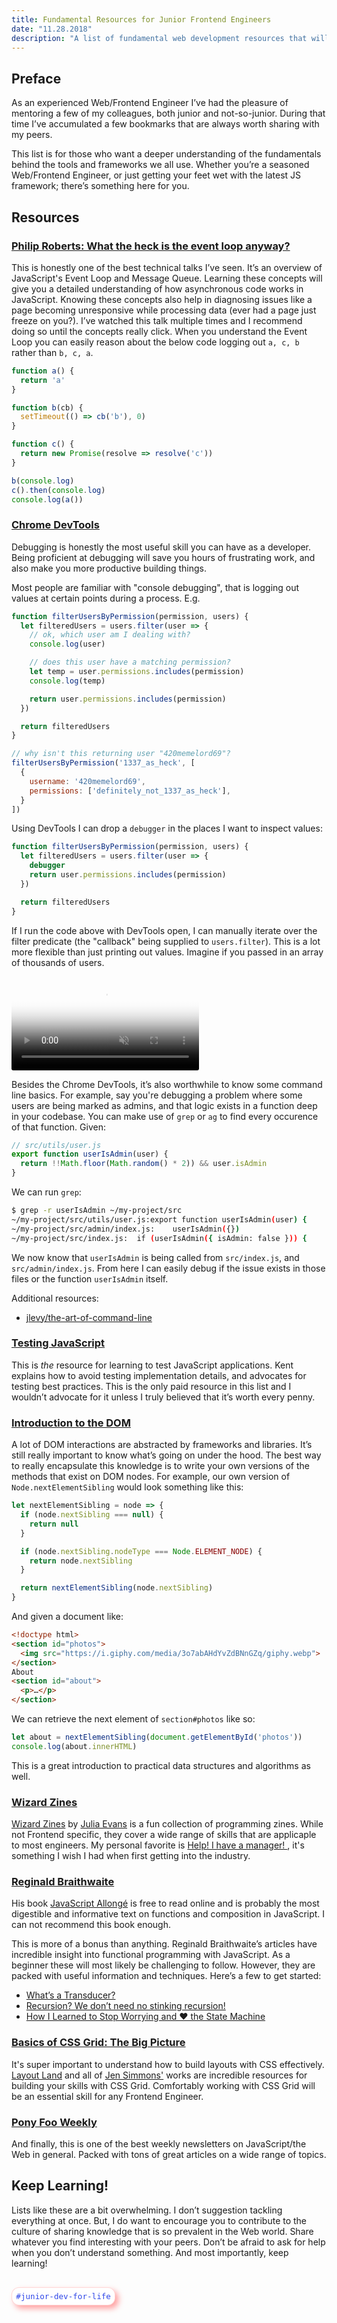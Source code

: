 ```yaml
---
title: Fundamental Resources for Junior Frontend Engineers
date: "11.28.2018"
description: "A list of fundamental web development resources that will increase your understanding of the Web, and progress your career."
---
```


## Preface
As an experienced Web/Frontend Engineer I’ve had the pleasure of mentoring a few of my colleagues, both junior and not-so-junior. During that time I’ve accumulated a few bookmarks that are always worth sharing with my peers.

This list is for those who want a deeper understanding of the fundamentals behind the tools and frameworks we all use. Whether you’re a seasoned Web/Frontend Engineer, or just getting your feet wet with the latest JS framework; there’s something here for you.

## Resources
### [Philip Roberts: What the heck is the event loop anyway?](https://www.youtube.com/watch?v=8aGhZQkoFbQ)

This is honestly one of the best technical talks I’ve seen. It’s an overview of JavaScript's Event Loop and Message Queue. Learning these concepts will give you a detailed understanding of how asynchronous code works in JavaScript. Knowing these concepts also help in diagnosing issues like a page becoming unresponsive while processing data (ever had a page just freeze on you?). I’ve watched this talk multiple times and I recommend doing so until the concepts really click. When you understand the Event Loop you can easily reason about the below code logging out `a, c, b` rather than `b, c, a`.

```js
function a() {
  return 'a'
}

function b(cb) {
  setTimeout(() => cb('b'), 0)
}

function c() {
  return new Promise(resolve => resolve('c'))
}

b(console.log)
c().then(console.log)
console.log(a())
```

### [Chrome DevTools](https://developers.google.com/web/tools/chrome-devtools/)

Debugging is honestly the most useful skill you can have as a developer. Being proficient at debugging will save you hours of frustrating work, and also make you more productive building things.

Most people are familiar with "console debugging", that is logging out values at certain points during a process. E.g.

```js
function filterUsersByPermission(permission, users) {
  let filteredUsers = users.filter(user => {
    // ok, which user am I dealing with?
    console.log(user)

    // does this user have a matching permission?
    let temp = user.permissions.includes(permission)
    console.log(temp)

    return user.permissions.includes(permission)
  })

  return filteredUsers
}

// why isn't this returning user "420memelord69"?
filterUsersByPermission('1337_as_heck', [
  {
    username: '420memelord69',
    permissions: ['definitely_not_1337_as_heck'],
  }
])
```

Using DevTools I can drop a `debugger` in the places I want to inspect values:

```js
function filterUsersByPermission(permission, users) {
  let filteredUsers = users.filter(user => {
    debugger
    return user.permissions.includes(permission)
  })

  return filteredUsers
}
```

If I run the code above with DevTools open, I can manually iterate over the filter predicate (the "callback" being supplied to `users.filter`). This is a lot more flexible than just printing out values. Imagine if you passed in an array of thousands of users.

<video style="max-width:100%;border-radius:3px;" autoplay loop muted playsinline poster="/words/static/debugger_poster.jpg">
  <source src="/words/static/debugger.mp4" type="video/mp4">
</video>

Besides the Chrome DevTools, it’s also worthwhile to know some command line basics. For example, say you're debugging a problem where some users are being marked as admins, and that logic exists in a function deep in your codebase. You can make use of `grep` or `ag` to find every occurence of that function. Given:

```js
// src/utils/user.js
export function userIsAdmin(user) {
  return !!Math.floor(Math.random() * 2)) && user.isAdmin
}
```

We can run `grep`:

```sh
$ grep -r userIsAdmin ~/my-project/src
~/my-project/src/utils/user.js:export function userIsAdmin(user) {
~/my-project/src/admin/index.js:    userIsAdmin({})
~/my-project/src/index.js:  if (userIsAdmin({ isAdmin: false })) {
```

We now know that `userIsAdmin` is being called from `src/index.js`, and `src/admin/index.js`. From here I can easily debug if the issue exists in those files or the function `userIsAdmin` itself.

Additional resources:
- [jlevy/the-art-of-command-line](https://github.com/jlevy/the-art-of-command-line)

### [Testing JavaScript](https://testingjavascript.com/)

This is _the_ resource for learning to test JavaScript applications. Kent explains how to avoid testing implementation details, and advocates for testing best practices. This is the only paid resource in this list and I wouldn’t advocate for it unless I truly believed that it’s worth every penny.

### [Introduction to the DOM](https://developer.mozilla.org/en-US/docs/Web/API/Document_Object_Model/Introduction)

A lot of DOM interactions are abstracted by frameworks and libraries. It’s still really important to know what’s going on under the hood. The best way to really encapsulate this knowledge is to write your own versions of the methods that exist on DOM nodes. For example, our own version of `Node.nextElementSibling` would look something like this:

```js
let nextElementSibling = node => {
  if (node.nextSibling === null) {
    return null
  }

  if (node.nextSibling.nodeType === Node.ELEMENT_NODE) {
    return node.nextSibling
  }

  return nextElementSibling(node.nextSibling)
}
```

And given a document like:

```html
<!doctype html>
<section id="photos">
  <img src="https://i.giphy.com/media/3o7abAHdYvZdBNnGZq/giphy.webp">
</section>
About
<section id="about">
  <p>…</p>
</section>
```

We can retrieve the next element of `section#photos` like so:

```js
let about = nextElementSibling(document.getElementById('photos'))
console.log(about.innerHTML)
```

This is a great introduction to practical data structures and algorithms as well.

### [Wizard Zines](https://wizardzines.com/)

[Wizard Zines](https://wizardzines.com/) by [Julia Evans](https://jvns.ca/) is a fun collection of programming zines. While not Frontend specific, they cover a wide range of skills that are applicaple to most engineers. My personal favorite is [Help! I have a manager!
](https://wizardzines.com/zines/manager/), it's something I wish I had when first getting into the industry.

### [Reginald Braithwaite](http://raganwald.com/)

His book [JavaScript Allongé](https://leanpub.com/javascriptallongesix) is free to read online and is probably the most digestible and informative text on functions and composition in JavaScript. I can not recommend this book enough.

This is more of a bonus than anything. Reginald Braithwaite’s articles have incredible insight into functional programming with JavaScript. As a beginner these will most likely be challenging to follow. However, they are packed with useful information and techniques. Here’s a few to get started:

* [What’s a Transducer?](http://raganwald.com/2017/04/30/transducers.html)
* [Recursion? We don’t need no stinking recursion!](http://raganwald.com/2018/05/20/we-dont-need-no-stinking-recursion.html)
* [How I Learned to Stop Worrying and ❤️ the State Machine](http://raganwald.com/2018/02/23/forde.html)

### [Basics of CSS Grid: The Big Picture](https://www.youtube.com/watch?v=FEnRpy9Xfes)

It's super important to understand how to build layouts with CSS effectively. [Layout Land](https://www.youtube.com/channel/UC7TizprGknbDalbHplROtag) and all of [Jen Simmons'](http://jensimmons.com/) works are incredible resources for building your skills with CSS Grid. Comfortably working with CSS Grid will be an essential skill for any Frontend Engineer.

### [Pony Foo Weekly](https://ponyfoo.com/weekly)

And finally, this is one of the best weekly newsletters on JavaScript/the Web in general. Packed with tons of great articles on a wide range of topics.

## Keep Learning!
Lists like these are a bit overwhelming. I don’t suggestion tackling everything at once. But, I do want to encourage you to contribute to the culture of sharing knowledge that is so prevalent in the Web world. Share whatever you find interesting with your peers. Don’t be afraid to ask for help when you don’t understand something. And most importantly, keep learning! 

<span style="
/* lol this is so extra */
padding: .5em;
background-color: #ffffff;
border-radius: 12px;
color: #2f47e8;
margin-top: 1rem;
display: inline-block;
box-shadow: 5px 5px 10px #ffa0a0;
border: 1px solid #ffbaba94;
font-size: .9em;
font-family: 'IBM Plex Mono', monospace;
">\#junior-dev-for-life</span>
